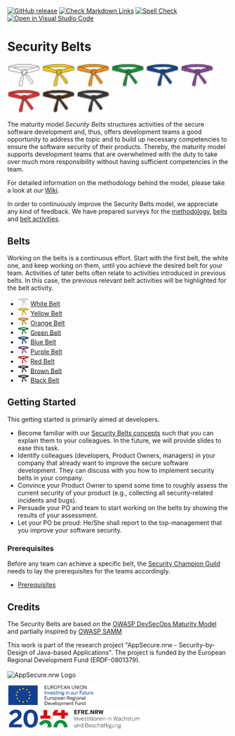 [![GitHub release](https://img.shields.io/github/v/release/AppSecure-nrw/security-belts)](https://github.com/AppSecure-nrw/security-belts/releases)
[![Check Markdown Links](https://github.com/AppSecure-nrw/security-belts/actions/workflows/check-md-links.yml/badge.svg)](https://github.com/AppSecure-nrw/security-belts/actions/workflows/check-md-links.yml?query=branch%3Amaster)
[![Spell Check](https://github.com/AppSecure-nrw/security-belts/actions/workflows/check-spell.yml/badge.svg)](https://github.com/AppSecure-nrw/security-belts/actions/workflows/check-spell.yml?query=branch%3Amaster)
<br />
[![Open in Visual Studio Code](https://open.vscode.dev/badges/open-in-vscode.svg)](https://open.vscode.dev/AppSecure-nrw/security-belts)

# Security Belts

[<img src="https://raw.githubusercontent.com/AppSecure-nrw/security-belts/assets/belt-img/01_security-belt-white.svg" width="75" />](white/README.md)
[<img src="https://raw.githubusercontent.com/AppSecure-nrw/security-belts/assets/belt-img/02_security-belt-yellow.svg" width="75" />](yellow/README.md)
[<img src="https://raw.githubusercontent.com/AppSecure-nrw/security-belts/assets/belt-img/03_security-belt-orange.svg" width="75" />](orange/README.md)
[<img src="https://raw.githubusercontent.com/AppSecure-nrw/security-belts/assets/belt-img/04_security-belt-green.svg" width="75" />](green/README.md)
[<img src="https://raw.githubusercontent.com/AppSecure-nrw/security-belts/assets/belt-img/05_security-belt-blue.svg" width="75" />](blue/README.md)
[<img src="https://raw.githubusercontent.com/AppSecure-nrw/security-belts/assets/belt-img/06_security-belt-purple.svg" width="75" />](purple/README.md)
[<img src="https://raw.githubusercontent.com/AppSecure-nrw/security-belts/assets/belt-img/07_security-belt-red.svg" width="75" />](red/README.md)
[<img src="https://raw.githubusercontent.com/AppSecure-nrw/security-belts/assets/belt-img/08_security-belt-brown.svg" width="75" />](brown/README.md)
[<img src="https://raw.githubusercontent.com/AppSecure-nrw/security-belts/assets/belt-img/09_security-belt-black.svg" width="75" />](black/README.md)

The maturity model *Security Belts* structures activities of the secure software development and, thus, offers development teams a good opportunity to address the topic and to build up necessary competencies to ensure the software security of their products. Thereby, the maturity model supports development teams that are overwhelmed with the duty to take over much more responsibility without having sufficient competencies in the team.

For detailed information on the methodology behind the model, please take a look at our [Wiki](https://github.com/AppSecure-nrw/security-belts/wiki).

In order to continuously improve the Security Belts model, we appreciate any kind of feedback. We have prepared surveys for the <a href="https://www.surveymonkey.de/r/MC6JQR2">methodology</a>, <a href="https://www.surveymonkey.de/r/MJWT29X">belts</a> and <a href="https://www.surveymonkey.de/r/MNWNVRB">belt activities</a>.

## Belts

Working on the belts is a continuous effort. Start with the first belt, the white one, and keep working on them, until you achieve the desired belt for your team. Activities of later belts often relate to activities introduced in previous belts. In this case, the previous relevant belt activities will be highlighted for the belt activity.

- [<img src="https://raw.githubusercontent.com/AppSecure-nrw/security-belts/assets/belt-img/01_security-belt-white.svg" width="25" />](white/README.md) [White Belt](white/README.md)
- [<img src="https://raw.githubusercontent.com/AppSecure-nrw/security-belts/assets/belt-img/02_security-belt-yellow.svg" width="25" />](yellow/README.md) [Yellow Belt](yellow/README.md)
- [<img src="https://raw.githubusercontent.com/AppSecure-nrw/security-belts/assets/belt-img/03_security-belt-orange.svg" width="25" />](orange/README.md) [Orange Belt](orange/README.md)
- [<img src="https://raw.githubusercontent.com/AppSecure-nrw/security-belts/assets/belt-img/04_security-belt-green.svg" width="25" />](green/README.md) [Green Belt](green/README.md)
- [<img src="https://raw.githubusercontent.com/AppSecure-nrw/security-belts/assets/belt-img/05_security-belt-blue.svg" width="25" />](blue/README.md) [Blue Belt](blue/README.md)
- [<img src="https://raw.githubusercontent.com/AppSecure-nrw/security-belts/assets/belt-img/06_security-belt-purple.svg" width="25" />](purple/README.md) [Purple Belt](purple/README.md)
- [<img src="https://raw.githubusercontent.com/AppSecure-nrw/security-belts/assets/belt-img/07_security-belt-red.svg" width="25" />](red/README.md) [Red Belt](red/README.md)
- [<img src="https://raw.githubusercontent.com/AppSecure-nrw/security-belts/assets/belt-img/08_security-belt-brown.svg" width="25" />](brown/README.md) [Brown Belt](brown/README.md)
- [<img src="https://raw.githubusercontent.com/AppSecure-nrw/security-belts/assets/belt-img/09_security-belt-black.svg" width="25" />](black/README.md) [Black Belt](black/README.md)

## Getting Started

This getting started is primarily aimed at developers.

- Become familiar with our [Security Belts concepts](https://github.com/AppSecure-nrw/security-belts/wiki/The-Concept) such that you can explain them to your colleagues. In the future, we will provide slides to ease this task.
- Identify colleagues (developers, Product Owners, managers) in your company that already want to improve the secure software development. They can discuss with you how to implement security belts in your company.
- Convince your Product Owner to spend some time to roughly assess the current security of your product (e.g., collecting all security-related incidents and bugs).
- Persuade your PO and team to start working on the belts by showing the results of your assessment.
- Let your PO be proud: He/She shall report to the top-management that you improve your software security.

### Prerequisites

Before any team can achieve a specific belt, the [Security Champion Guild](https://github.com/AppSecure-nrw/security-belts/wiki/Security-Champion-Guild) needs to lay the prerequisites for the teams accordingly.

- [Prerequisites](prerequisites/README.md)

## Credits

The Security Belts are based on the [OWASP DevSecOps Maturity Model](https://owasp.org/www-project-devsecops-maturity-model/) and partially inspired by [OWASP SAMM](https://owasp.org/www-project-samm/)

This work is part of the research project "AppSecure.nrw - Security-by-Design of Java-based Applications". The project is funded by the European Regional Development Fund (ERDF-0801379).
<br/>
  <br/><img src="https://github.com/AppSecure-nrw/funding-notice/blob/main/Logo_48_lang_Zeichenfl%C3%A4che%201.png" alt="AppSecure.nrw Logo" height="50"/>

<img src="https://github.com/AppSecure-nrw/funding-notice/blob/main/EFRE_Foerderhinweis_englisch_farbig.jpg" alt="EFRE Logo" height="50"/> <img src="https://github.com/AppSecure-nrw/funding-notice/blob/main/Ziel2NRW_RGB_1809_jpg.jpg" alt="NRW Logo" height="50"/>
